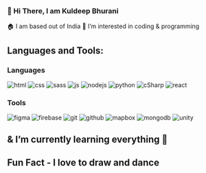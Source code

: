 ### 👋 Hi There, I am Kuldeep Bhurani
🏠 I am based out of India
👀 I’m interested in coding & programming
## Languages and Tools:
### Languages
![html](https://user-images.githubusercontent.com/84840495/141685231-071e7182-b277-4f3e-b340-18d133e7bc69.png)
![css](https://user-images.githubusercontent.com/84840495/141685222-a6dbc0d4-e5dc-4023-88b0-7fc423e57d66.png)
![sass](https://user-images.githubusercontent.com/84840495/141685238-5ffd3c1e-0f3b-4358-bcc2-fb48e67c051d.png)
![js](https://user-images.githubusercontent.com/84840495/141685232-82a64e92-3fe0-45fc-a046-869608ef88b0.png)
![nodejs](https://user-images.githubusercontent.com/84840495/141685235-9f8de285-be3d-4ba2-934d-790a82d58c10.png)
![python](https://user-images.githubusercontent.com/84840495/141685236-65eed91e-2773-4691-a511-2e64ceb4aba7.png)
![cSharp](https://user-images.githubusercontent.com/84840495/141685223-dfc5bffc-0b74-4886-85b9-69805b4112ba.png)
![react](https://user-images.githubusercontent.com/84840495/141685237-b36f6565-f69f-48e2-9516-e1ef70d9efbd.png)
### Tools
![figma](https://user-images.githubusercontent.com/84840495/141685224-add3fbb9-2ca9-433d-a457-6b8aa1564550.png)
![firebase](https://user-images.githubusercontent.com/84840495/141685225-9db2ed90-ff5e-4985-84d2-8767d0b2fc0b.png)
![git](https://user-images.githubusercontent.com/84840495/141685227-a3c364a2-9116-46f6-bdd0-01eeb67be823.png)
![github](https://user-images.githubusercontent.com/84840495/141685230-53b91c3b-7b6a-444f-842e-d2c4e8616d45.png)
![mapbox](https://user-images.githubusercontent.com/84840495/141685233-4c56a797-c133-451e-afde-f1cb2424bb6c.png)
![mongodb](https://user-images.githubusercontent.com/84840495/141685234-b0367627-0bb1-4967-b9bf-7ad4b91b9d08.png)
![unity](https://user-images.githubusercontent.com/84840495/141685239-1e78a92c-5c8b-416e-bc99-1f4421ef05d9.jpg)
## & I’m currently learning everything 🤣
## Fun Fact - I love to draw and dance
<!---
Kuldeep-Bhurani/Kuldeep-Bhurani is a ✨ special ✨ repository because its `README.md` (this file) appears on your GitHub profile.
You can click the Preview link to take a look at your changes.
--->
